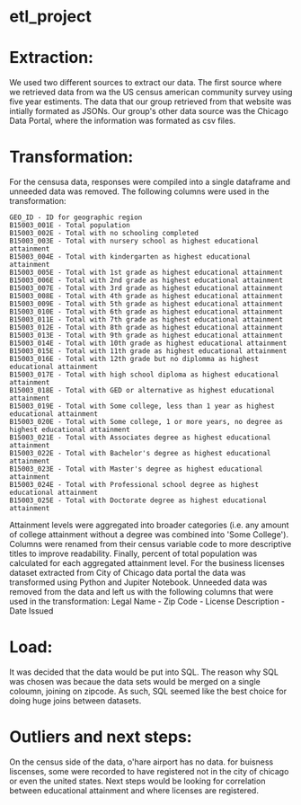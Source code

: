 # etl_project

# Extraction: 
We used two different sources to extract our data. The first source where we retrieved data from wa the US census american community survey using five year estiments. The data that our group retrieved from that website was intially formated as JSONs. Our group's other data source was the Chicago Data Portal, where the information was formated as csv files.

# Transformation: 
For the censusa data, responses were compiled into a single dataframe and unneeded data was removed. The following 
columns were used in the transformation:

    GEO_ID - ID for geographic region
    B15003_001E - Total population
    B15003_002E - Total with no schooling completed
    B15003_003E - Total with nursery school as highest educational attainment
    B15003_004E - Total with kindergarten as highest educational attainment
    B15003_005E - Total with 1st grade as highest educational attainment
    B15003_006E - Total with 2nd grade as highest educational attainment
    B15003_007E - Total with 3rd grade as highest educational attainment
    B15003_008E - Total with 4th grade as highest educational attainment
    B15003_009E - Total with 5th grade as highest educational attainment
    B15003_010E - Total with 6th grade as highest educational attainment
    B15003_011E - Total with 7th grade as highest educational attainment
    B15003_012E - Total with 8th grade as highest educational attainment
    B15003_013E - Total with 9th grade as highest educational attainment
    B15003_014E - Total with 10th grade as highest educational attainment
    B15003_015E - Total with 11th grade as highest educational attainment
    B15003_016E - Total with 12th grade but no diplomma as highest educational attainment
    B15003_017E - Total with high school diploma as highest educational attainment
    B15003_018E - Total with GED or alternative as highest educational attainment
    B15003_019E - Total with Some college, less than 1 year as highest educational attainment
    B15003_020E - Total with Some college, 1 or more years, no degree as highest educational attainment
    B15003_021E - Total with Associates degree as highest educational attainment
    B15003_022E - Total with Bachelor's degree as highest educational attainment
    B15003_023E - Total with Master's degree as highest educational attainment
    B15003_024E - Total with Professional school degree as highest educational attainment
    B15003_025E - Total with Doctorate degree as highest educational attainment

Attainment levels were aggregated into broader categories (i.e. any amount of college attainment 
without a degree was combined into 'Some College'). Columns were renamed from their census variable code to more 
descriptive titles to improve readability. Finally, percent of total population was calculated for each aggregated attainment level. 
For the business licenses dataset extracted from City of Chicago data portal the data was transformed using Python and Jupiter Notebook. Unneeded data was removed from the data and left us with the following columns that were used in the transformation: 
Legal Name - Zip Code - License Description - Date Issued

# Load: 
It was decided that the data would be put into SQL. The reason why SQL was chosen was becaue the data sets would be merged on a single coloumn, joining on zipcode. As such, SQL seemed like the best choice for doing huge joins between datasets.

# Outliers and next steps: 
On the census side of the data, o'hare airport has no data. for buisness liscenses, some were recorded to have registered not in the city of chicago or even the united states. Next steps would be looking for correlation between educational attainment and where licenses are registered. 
